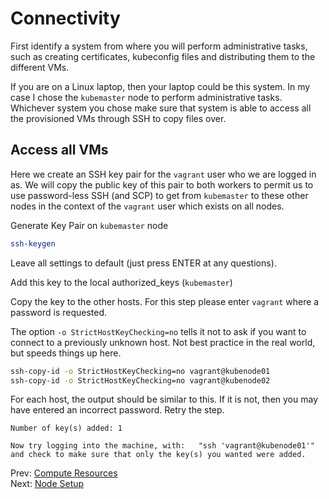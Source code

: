 # Connectivity

First identify a system from where you will perform administrative tasks, such as creating certificates, kubeconfig files and distributing them to the different VMs.

If you are on a Linux laptop, then your laptop could be this system. In my case I chose the `kubemaster` node to perform administrative tasks. Whichever system you chose make sure that system is able to access all the provisioned VMs through SSH to copy files over.

## Access all VMs

Here we create an SSH key pair for the `vagrant` user who we are logged in as. We will copy the public key of this pair to both workers to permit us to use password-less SSH (and SCP) to get from `kubemaster` to these other nodes in the context of the `vagrant` user which exists on all nodes.

Generate Key Pair on `kubemaster` node

[//]: # (host:kubemaster)

```bash
ssh-keygen
```

Leave all settings to default (just press ENTER at any questions).

Add this key to the local authorized_keys (`kubemaster`)

Copy the key to the other hosts. For this step please enter `vagrant` where a password is requested.

The option `-o StrictHostKeyChecking=no` tells it not to ask if you want to connect to a previously unknown host. Not best practice in the real world, but speeds things up here.

```bash
ssh-copy-id -o StrictHostKeyChecking=no vagrant@kubenode01
ssh-copy-id -o StrictHostKeyChecking=no vagrant@kubenode02
```

For each host, the output should be similar to this. If it is not, then you may have entered an incorrect password. Retry the step.

```
Number of key(s) added: 1

Now try logging into the machine, with:   "ssh 'vagrant@kubenode01'"
and check to make sure that only the key(s) you wanted were added.
```


Prev: [Compute Resources](02-compute-resources.md)<br>
Next: [Node Setup](./04-node-setup.md)
